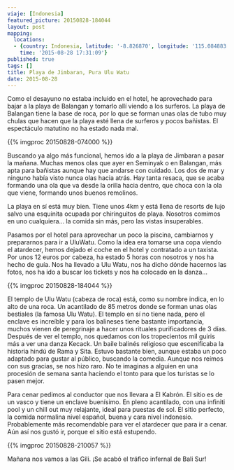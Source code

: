 ```yaml
---
viaje: [Indonesia]
featured_picture: 20150828-184044
layout: post
mapping:
  locations:
  - {country: Indonesia, latitude: '-8.826870', longitude: '115.084883', place: Uluwatu,
    time: '2015-08-28 17:31:09'}
published: true
tags: []
title: Playa de Jimbaran, Pura Ulu Watu
date: 2015-08-28
---
```


Como el desayuno no estaba incluido en el hotel, he aprovechado para bajar a la playa de Balangan y tomarlo allí viendo a los surferos. La playa de Balangan tiene la base de roca, por lo que se forman unas olas de tubo muy chulas que hacen que la playa esté llena de surferos y pocos bañistas. El espectáculo matutino no ha estado nada mal.

{{% imgproc 20150828-074000 %}}

Buscando ya algo más funcional, hemos ido a la playa de Jimbaran a pasar la mañana. Muchas menos olas que ayer en Seminyak o en Balangan, más apta para bañistas aunque hay que andarse con cuidado. Los dos de mar y ninguno había visto nunca olas hacia atrás. Hay tanta resaca, que se acaba formando una ola que va desde la orilla hacia dentro, que choca con la ola que viene, formando unos buenos remolinos.

La playa en sí está muy bien. Tiene unos 4km y está llena de resorts de lujo salvo una esquinita ocupada por chiringuitos de playa. Nosotros comimos en uno cualquiera... la comida sin más, pero las vistas insuperables.

Pasamos por el hotel para aprovechar un poco la piscina, cambiarnos y prepararnos para ir a UluWatu. Como la idea era tomarse una copa viendo el atardecer, hemos dejado el coche en el hotel y contratado a un taxista. Por unos 12 euros por cabeza, ha estado 5 horas con nosotros y nos ha hecho de guía. Nos ha llevado a Ulu Watu, nos ha dicho dónde hacernos las fotos, nos ha ido a buscar los tickets y nos ha colocado en la danza...

{{% imgproc 20150828-184044 %}}

El templo de Ulu Watu (cabeza de roca) está, como su nombre indica, en lo alto de una roca. Un acantilado de 85 metros donde se forman unas olas bestiales (la famosa Ulu Watu). El templo en sí no tiene nada, pero el enclave es increíble y para los balineses tiene bastante importancia, muchos vienen de peregrinaje a hacer unos rituales purificadores de 3 días.
Después de ver el templo, nos quedamos con los tropecientos mil guiris más a ver una danza Kecack. Un baile balinés religioso que escenificaba la historia hindú de Rama y Sita. Estuvo bastante bien, aunque estaba un poco adaptado para gustar al público, buscando la comedia. Aunque nos reímos con sus gracias, se nos hizo raro. No te imaginas a alguien en una procesión de semana santa haciendo el tonto para que los turistas se lo pasen mejor.

Para cenar pedimos al conductor que nos llevara a El Kabrón. El sitio es de un vasco y tiene un enclave buenísimo. En pleno acantilado, con una infiniti pool y un chill out muy relajante, ideal para puestas de sol. El sitio perfecto, la comida normalina nivel español, buena y cara nivel indonesio. Probablemente más recomendable para ver el atardecer que para ir a cenar. Aún así nos gustó ir, porque el sitio está estupendo.

{{% imgproc 20150828-210057 %}}

Mañana nos vamos a las Gili. ¡Se acabó el tráfico infernal de Bali Sur!
